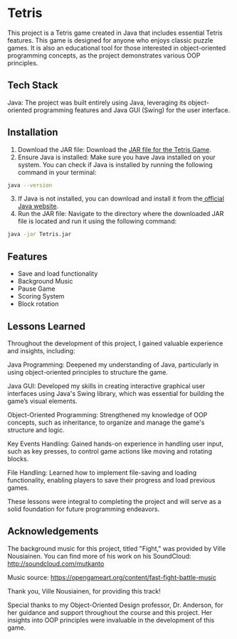 # Tetris

This project is a Tetris game created in Java that includes essential Tetris features. This game is designed for anyone who enjoys classic puzzle games. It is also an educational tool for those interested in object-oriented programming concepts, as the project demonstrates various OOP principles.

## Tech Stack

Java: The project was built entirely using Java, leveraging its object-oriented programming features and Java GUI (Swing) for the user interface.

## Installation

1. Download the JAR file: Download the [ JAR file for the Tetris Game](https://github.com/ECampbell01/Tetris-Game/blob/main/Tetris.jar).
2. Ensure Java is installed: Make sure you have Java installed on your system. You can check if Java is installed by running the following command in your terminal:

```bash
java --version
```

3. If Java is not installed, you can download and install it from the[ official Java website](https://www.java.com/download/ie_manual.jsp).
4. Run the JAR file: Navigate to the directory where the downloaded JAR file is located and run it using the following command:

```bash
java -jar Tetris.jar
```

## Features

- Save and load functionality
- Background Music
- Pause Game
- Scoring System
- Block rotation

## Lessons Learned

Throughout the development of this project, I gained valuable experience and insights, including:

Java Programming: Deepened my understanding of Java, particularly in using object-oriented principles to structure the game.

Java GUI: Developed my skills in creating interactive graphical user interfaces using Java's Swing library, which was essential for building the game’s visual elements.

Object-Oriented Programming: Strengthened my knowledge of OOP concepts, such as inheritance, to organize and manage the game's structure and logic.

Key Events Handling: Gained hands-on experience in handling user input, such as key presses, to control game actions like moving and rotating blocks.

File Handling: Learned how to implement file-saving and loading functionality, enabling players to save their progress and load previous games.

These lessons were integral to completing the project and will serve as a solid foundation for future programming endeavors.

## Acknowledgements

The background music for this project, titled "Fight," was provided by Ville Nousiainen. You can find more of his work on his SoundCloud: http://soundcloud.com/mutkanto

Music source: https://opengameart.org/content/fast-fight-battle-music

Thank you, Ville Nousiainen, for providing this track!

Special thanks to my Object-Oriented Design professor, Dr. Anderson, for her guidance and support throughout the course and this project. Her insights into OOP principles were invaluable in the development of this game.
